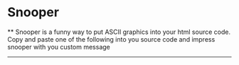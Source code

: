 # Snooper            
** Snooper is a funny way to put ASCII graphics into your html source code.
Copy and paste one of the following into you source code and impress snooper with you custom message
***
